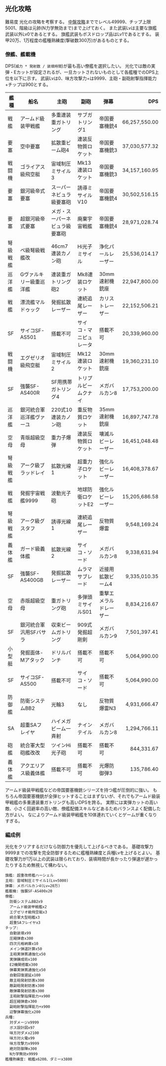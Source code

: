 ## 光化攻略

難易度 光化の攻略を考察する。
[中盤攻略](中盤攻略.md)まででレベル49999、チップ上限5001、階級は元帥(N力学無効まで)まで上げておく。
また武装Lvは主要な旗艦武装以外Lv0であるとする。
旗艦武装もボスドロップ品はLv1であるとする。
装甲20万、1万程度の艦種熟練度(撃破数300万)があるものとする。

### 僚艦、艦載機

DPS(`威力 * 発射数 / 装填時間`)が最も高い僚艦を選択したい。
光化では敵の実弾・Eカットが設定されるが、一旦カットされないものとして各艦種でのDPS上位を以下に示す。
武装Lvは0、味方攻撃力+は9999、主砲・副砲射撃指揮能力+チップは900とする。

| 艦種     | 船名                     | 主砲                           | 副砲                   | 弾幕                   |           DPS |
|----------|--------------------------|--------------------------------|------------------------|------------------------|--------------:|
| 戦艦     | アームド級装甲戦艦       | 多重連装重ガトリング           | サブガトリング1        | 帝国要塞機銃4          | 66,257,550.00 |
| 要塞     | 空中要塞                 | 拡散重ビーム砲4                | 連装反物質ロケット     | 帝国要塞機銃3          | 37,030,577.32 |
| 戦闘機   | ゴライアス級飛空艇       | 宙域制圧ミサイル3              | Mk13連装ロケット       | 帝国要塞機銃3          | 34,157,160.95 |
| 要塞     | 銀河級帝式要塞           | スーパーネビュラ級要塞砲       | 誘導ミサイルV10        | 帝国要塞機銃4          | 30,502,516.15 |
| 要塞     | 超銀河級帝式要塞         | メガ・スーパーネビュラ級要塞砲 | 廃棄宇宙戦艦           | 帝国要塞機銃4          | 28,971,028.74 |
| 弩級戦艦 | ペ級弩級戦艦改           | 46cm7連装カノン砲              | Hi光子ミサイル         | 浄化パールレーザー     | 25,536,014.17 |
| 巡洋艦   | Gヴァルキリー級重巡洋艦  | 連装重ガトリング砲2            | Mk8連装ロケット        | 30mm速射機銃座         | 22,947,800.00 |
| 戦艦     | 漂流艦マルドゥック       | 発掘拡散レーザー               | 連続追尾レーザー       | カリストレーザー       | 22,152,506.21 |
| SF       | サイコSF-AS501           | 搭載不可                       | サイコ・マニピュレータ | 搭載不可               | 20,339,960.00 |
| 戦闘機   | エグゼリオ級飛空艇       | 宙域制圧ミサイル2              | Mk12連装ロケット       | 30mm速射機銃座         | 19,360,231.10 |
| SF       | 強襲SF-AS400R            | SF用携帯ガトリング4            | トリプルビームクナイ   | メガバルカン8          | 17,753,200.00 |
| 巡洋艦   | 銀河統合軍巡洋艦ヴァーユ | 220式10連装カノン砲            | 重反物質ロケット       | 35mm速射機銃座         | 16,897,747.78 |
| 空母     | 青版超級空母             | 重力子爆弾                     | 連装反物質ロケット     | 壊滅ルビーレーザー     | 16,451,048.48 |
| 弩級戦艦 | アーク級ブラッドレイ     | 拡散光線1                      | 超重力子ロケット       | 強化ルビーレーザー     | 16,408,378.67 |
| 戦艦     | 発掘宇宙戦艦9999         | 波動光子砲                     | 地球防衛ロケットE2     | 強化ルビーレーザー     | 15,205,686.58 |
| 弩級戦艦 | アーク級グスタフ         | 誘導光線1                      | 連続追尾レーザー       | 反物質爆雷             |  9,548,169.24 |
| 義体艦   | ガード級義体艦           | 拡散光線2                      | サイコ・ソード         | メガバルカン8          |  9,338,631.94 |
| SF       | 強襲SF-AS400GB           | 発掘拡散レーザー               | ムラマサブレード       | 近接用拡散ビーム4      |  9,335,010.35 |
| 空母     | 赤版超級空母             | 重ガトリング砲                 | 多弾頭ミサイルS01      | 重撃エメラルドレーザー |  8,834,216.67 |
| SF       | 銀河統合軍汎用SFバサラ   | 収束ビームガトリング           | 909式発掘超剛剣        | メガバルカン9          |  7,501,397.41 |
| 小型艇   | 発掘面体-Mアタック       | ドリルパンチ                   | 搭載不可               | 搭載不可               |  5,064,990.00 |
| SF       | サイコSF-AS500           | 搭載不可                       | サイコ・ソード         | 搭載不可               |  5,064,990.00 |
| 防御艦   | 防衛システムBB2          | 光輪3                          | なし                   | 反物質爆雷N3           |  4,931,666.47 |
| SA       | 超重SAフレイヤ           | ハイメガビーム一斉射           | ナインテイル           | メガバルカン8          |  1,294,766.11 |
| 砲艦     | 統合軍大型砲艦改改       | ツインHi光子砲                 | 搭載不可               | 搭載不可               |    844,331.67 |
| 義体艦   | アクエリアス級義体艦     | 搭載不可                       | 搭載不可               | 光爆防御弾3            |    135,786.40 |

アームド級装甲戦艦などの帝国要塞機銃シリーズを持つ艦が圧倒的に強い。
もちろん帝国要塞機銃が全弾ヒットすることはまずないが、それでもアームド級装甲戦艦の多重連装重ガトリングも高いDPSを誇る。
実際には実弾カットの高い敵、小さく回避率の高い敵、僚艦配備スキルなどあるためバランスよく配備した方がよい。
なによりアームド級装甲戦艦を10体連れていくとゲームが重くなりすぎる。


### 編成例

光化をクリアするだけなら防御力を優先して上げるべきである。
基礎攻撃力9999までの攻撃を完全防御するために艦種熟練度と兵種Lvを上げるとよい。
基礎攻撃力が1万以上の武装は限られており、装填時間が長かったり弾速が遅かったりするため無視して構わない。

```
旗艦: 超重改修艦ハーシェル
主砲: 宙域制圧ミサイル1(Lv=5000)
弾幕: メガバルカン4(Lv=20万)
艦載機: 強襲SF-AS400x20
僚艦:
  防衛システムBB2x9
  アームド級装甲戦艦x2
  エグゼリオ級飛空艇x3
  統合軍大型砲艦x3
  超重SAフレイヤx3
チップ:
  自動装填x99
  圧縮弾倉x300
  四次元格納庫x10
  メイン弾道計算x50
  主砲実弾貫通強化x50
  実弾錬成術x100
  E2機関搭載x300
  弾幕実弾貫通強化x50
  自動回復遅延x100
  敵主砲発射妨害x300
  敵副砲発射妨害x300
  敵弾幕発射妨害x300
  主砲射撃指揮能力+x900
  超圧縮弾倉x300
  副砲射撃指揮能力+x900
  迎撃弾幕強化x200
兵種:
  対ダメージx9999
  ボス設計図x97
  味方対ダメx2100
  味方対火電x99
  味方攻撃力x9999
  絶対防御陣x300
  N力学無効x9999
艦種熟練度: 戦艦x6200、ダミーx3800
```
